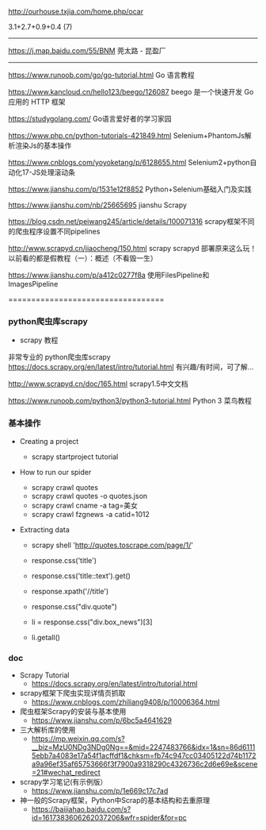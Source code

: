 

http://ourhouse.txjia.com/home.php/ocar

3.1+2.7+0.9+0.4
(7)


---------------------------

https://j.map.baidu.com/55/BNM
莞太路 - 昆盈厂

---------------------------

https://www.runoob.com/go/go-tutorial.html
Go 语言教程

https://www.kancloud.cn/hello123/beego/126087
beego 是一个快速开发 Go 应用的 HTTP 框架

https://studygolang.com/
Go语言爱好者的学习家园


https://www.php.cn/python-tutorials-421849.html
Selenium+PhantomJs解析渲染Js的基本操作


https://www.cnblogs.com/yoyoketang/p/6128655.html
Selenium2+python自动化17-JS处理滚动条


https://www.jianshu.com/p/1531e12f8852
Python+Selenium基础入门及实践


https://www.jianshu.com/nb/25665695
jianshu Scrapy

https://blog.csdn.net/peiwang245/article/details/100071316
scrapy框架不同的爬虫程序设置不同pipelines


http://www.scrapyd.cn/jiaocheng/150.html
scrapy scrapyd 部署原来这么玩！以前看的都是假教程（一）：概述（不看毁一生）


https://www.jianshu.com/p/a412c0277f8a
使用FilesPipeline和ImagesPipeline


==================================


### python爬虫库scrapy


* scrapy 教程

非常专业的 python爬虫库scrapy
https://docs.scrapy.org/en/latest/intro/tutorial.html
有兴趣/有时间，可了解...

http://www.scrapyd.cn/doc/165.html
scrapy1.5中文文档

https://www.runoob.com/python3/python3-tutorial.html
Python 3 菜鸟教程




### 基本操作

* Creating a project
  - scrapy startproject tutorial

* How to run our spider
  - scrapy crawl quotes
  - scrapy crawl quotes -o quotes.json
  - scrapy crawl cname -a tag=美女
  - scrapy crawl fzgnews -a catid=1012

* Extracting data
  - scrapy shell 'http://quotes.toscrape.com/page/1/'
  - response.css('title')
  - response.css('title::text').get()
  - response.xpath('//title')
  - response.css("div.quote")

  - li = response.css("div.box_news")[3]
  - li.getall()


### doc

* Scrapy Tutorial
  - https://docs.scrapy.org/en/latest/intro/tutorial.html
* scrapy框架下爬虫实现详情页抓取
  - https://www.cnblogs.com/zhiliang9408/p/10006364.html
* 爬虫框架Scrapy的安装与基本使用
  - https://www.jianshu.com/p/6bc5a4641629
* 三大解析库的使用
  - https://mp.weixin.qq.com/s?__biz=MzU0NDg3NDg0Ng==&mid=2247483766&idx=1&sn=86d61115ebb7a4083e17a54f1acffdf1&chksm=fb74c947cc03405122d74b1172a9a96ef35af65753666f3f7900a9318290c4326736c2d6e69e&scene=21#wechat_redirect
* scrapy学习笔记(有示例版）
  - https://www.jianshu.com/p/1e669c17c7ad
* 神一般的Scrapy框架，Python中Scrap的基本结构和去重原理
  - https://baijiahao.baidu.com/s?id=1617383606262037206&wfr=spider&for=pc



